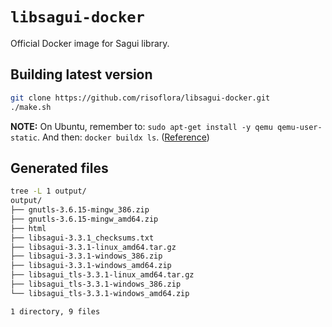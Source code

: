 # `libsagui-docker`

Official Docker image for Sagui library.

## Building latest version

```bash
git clone https://github.com/risoflora/libsagui-docker.git
./make.sh
```

**NOTE:** On Ubuntu, remember to: `sudo apt-get install -y qemu qemu-user-static`.
And then: `docker buildx ls`. ([Reference](https://stackoverflow.com/questions/73253352/docker-exec-bin-sh-exec-format-error-on-arm64))

## Generated files

```bash
tree -L 1 output/
output/
├── gnutls-3.6.15-mingw_386.zip
├── gnutls-3.6.15-mingw_amd64.zip
├── html
├── libsagui-3.3.1_checksums.txt
├── libsagui-3.3.1-linux_amd64.tar.gz
├── libsagui-3.3.1-windows_386.zip
├── libsagui-3.3.1-windows_amd64.zip
├── libsagui_tls-3.3.1-linux_amd64.tar.gz
├── libsagui_tls-3.3.1-windows_386.zip
└── libsagui_tls-3.3.1-windows_amd64.zip

1 directory, 9 files
```
